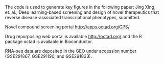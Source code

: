 The code is used to generate key figures in the following paper:
Jing Xing, et. al., Deep learning-based screening and design of novel therapeutics that reverse disease-associated transcriptional phenotypes, submitted.

Novel compound screening portal http://apps.octad.org/GPS/.

Drug repurposing web portal is available http://octad.org/ and the R package octad is available in Bioconductor. 

RNA-seq data are deposited in the GEO under accession number (GSE291867, GSE291190, and GSE291833). 
